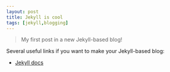 ```yaml
---
layout: post
title: Jekyll is cool
tags: [jekyll,blogging]
---
```



>My first post in a new Jekyll-based blog!


Several useful links if you want to make your Jekyll-based blog:

* [Jekyll docs](http://jekyllrb.com/docs/home/)



